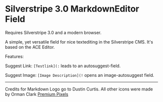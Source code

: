 # Silverstripe 3.0 MarkdownEditor Field

Requires Silverstripe 3.0 and a modern browser.

A simple, yet versatile field for nice textediting in the Silverstripe CMS. It's based on the ACE Editor.

Features:

Suggest Link: `[Testlink](:` leads to an autosuggest-field.

Suggest Image: `[Image Description](!` opens an image-autosuggest field.

---
Credits for Markdown Logo go to Dustin Curtis. All other icons were made by Orman Clark [Premium Pixels](http://www.premiumpixels.com)
